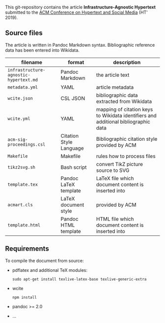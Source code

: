 This git-repository contains the article **Infrastructure-Agnostic Hypertext** submitted to the [ACM Conference on Hypertext and Social Media](https://ht.acm.org/ht2019/) (HT' 2019).

## Source files

The article is written in Pandoc Markdown syntax. Bibliographic reference data has been entered into Wikidata.

| filename  | format | description |
|-----------|--------|-------------|
| `infrastructure-agnostic-hypertext.md` | Pandoc Markdown | the article text
| `metadata.yml` | YAML | article metadata
| `wcite.json` | CSL JSON | bibliographic data extracted from Wikidata
| `wcite.yml` | YAML | mapping of citation keys to Wikidata identifiers and additional bibliographic data
| `acm-sig-proceedings.csl` | Citation Style Language | Bibliographic citation style provided by ACM
| `Makefile` | Makefile | rules how to process files
| `tikz2svg.sh` | Bash script | convert TikZ picture source to SVG
| `template.tex` | Pandoc LaTeX template | LaTeX file which document content is inserted into
| `acmart.cls` | LaTeX document style  | provided by ACM
| `template.html` | Pandoc HTML template | HTML file which document content is inserted into

## Requirements

To compile the document from source:

* pdflatex and additional TeX modules:

   `sudo apt-get install texlive-latex-base texlive-generic-extra`

* wcite

   `npm install`

* pandoc >= 2.0

* ...
